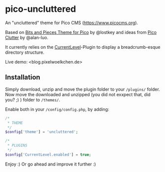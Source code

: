 # pico-uncluttered

An "uncluttered" theme for Pico CMS (<https://www.picocms.org>).

Based on [Bits and Pieces Theme for Pico](https://github.com/lostkeys/Bits-and-Pieces-Theme-for-Pico) by @lostkey and ideas from [Pico Clutter](https://github.com/alan-luo/clutter) by @alan-luo.

It currently relies on the [CurrentLevel](https://github.com/randomchars42/pico-currentlevel)-Plugin to display a breadcrumb-esque directory structure.

Live demo: <blog.pixelwoelkchen.de>

## Installation

Simply download, unzip and move the plugin folder to your `/plugins/` folder. Now move the downloaded and unzipped (you did not exxpect that, did you? ;) ) folder to `/themes/`.

Enable both in your `/config/config.php`, by adding:

```php
/*
 * THEME
 */
$config['theme'] = 'uncluttered';

/*
 * PLUGINS
 */
$config['CurrentLevel.enabled'] = true;
```
Enjoy :) Or go ahead and improve it further :)
